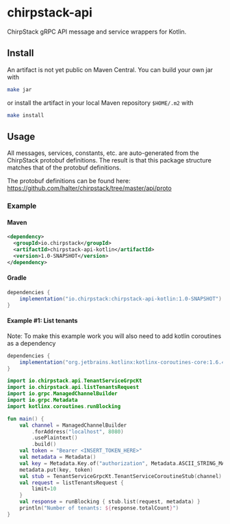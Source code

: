# chirpstack-api

ChirpStack gRPC API message and service wrappers for Kotlin.

## Install

An artifact is not yet public on Maven Central. You can build your own jar with

```sh
make jar
```

or install the artifact in your local Maven repository `$HOME/.m2` with

```sh
make install
```

## Usage

All messages, services, constants, etc. are auto-generated from the ChirpStack protobuf definitions. The result is that
this package structure matches that of the protobuf definitions.

The protobuf definitions can be found here: https://github.com/halter/chirpstack/tree/master/api/proto

### Example

#### Maven

```xml
<dependency>
  <groupId>io.chirpstack</groupId>
  <artifactId>chirpstack-api-kotlin</artifactId>
  <version>1.0-SNAPSHOT</version>
</dependency>
```

#### Gradle

```gradle
dependencies {
    implementation("io.chirpstack:chirpstack-api-kotlin:1.0-SNAPSHOT")
}
```

#### Example #1: List tenants

Note: To make this example work you will also need to add kotlin coroutines as a dependency

```gradle
dependencies {
    implementation("org.jetbrains.kotlinx:kotlinx-coroutines-core:1.6.4")
}
```

```kotlin
import io.chirpstack.api.TenantServiceGrpcKt
import io.chirpstack.api.listTenantsRequest
import io.grpc.ManagedChannelBuilder
import io.grpc.Metadata
import kotlinx.coroutines.runBlocking

fun main() {
    val channel = ManagedChannelBuilder
        .forAddress("localhost", 8080)
        .usePlaintext()
        .build()
    val token = "Bearer <INSERT_TOKEN_HERE>"
    val metadata = Metadata()
    val key = Metadata.Key.of("authorization", Metadata.ASCII_STRING_MARSHALLER)
    metadata.put(key, token)
    val stub = TenantServiceGrpcKt.TenantServiceCoroutineStub(channel)
    val request = listTenantsRequest {
        limit=10
    }
    val response = runBlocking { stub.list(request, metadata) }
    println("Number of tenants: ${response.totalCount}")
}
```
